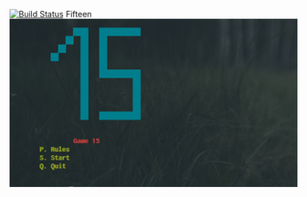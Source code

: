 [![Build Status](https://travis-ci.org/DariaPanchenko/game15.svg?branch=dev)](https://travis-ci.org/DariaPanchenko/game15)
Fifteen
![alt text](https://raw.githubusercontent.com/DariaPanchenko/game15/dev/screens/Peek%202018-05-29%2023-29.png)
